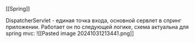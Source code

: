 [[Spring]]

DispatcherServlet -  единая точка входа, основной сервлет в спринг приложении.
Работает он по следующей логике, схема актуальна для spring mvc:
![[Pasted image 20241031213441.png]]
